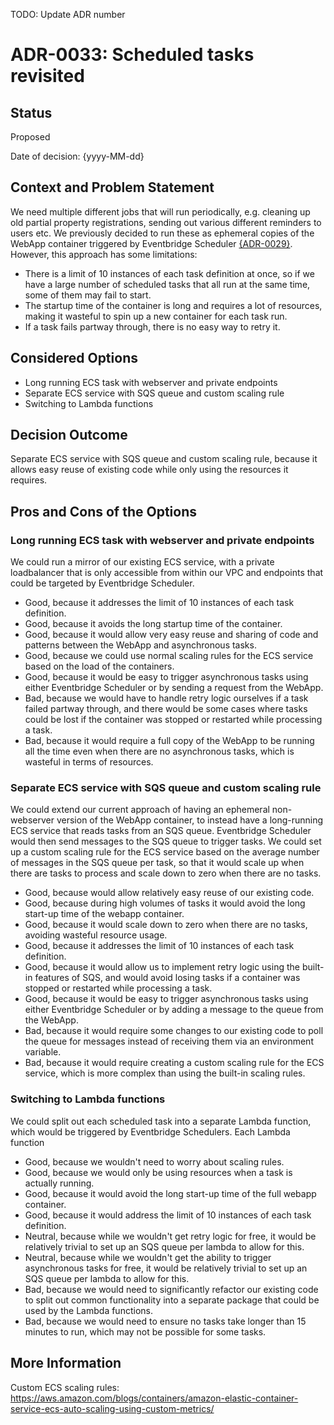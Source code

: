 TODO: Update ADR number

# ADR-0033: Scheduled tasks revisited

## Status

Proposed

Date of decision: {yyyy-MM-dd}

## Context and Problem Statement

We need multiple different jobs that will run periodically, e.g. cleaning up old partial property registrations, sending
out various different reminders to users etc. We previously decided to run these as ephemeral copies of the WebApp container
triggered by Eventbridge Scheduler [{ADR-0029}](0029-scheduled-tasks.md). However, this approach has some limitations:

* There is a limit of 10 instances of each task definition at once, so if we have a large number of scheduled tasks that all run at the same
  time, some of them may fail to start.
* The startup time of the container is long and requires a lot of resources, making it wasteful to spin up a new container for each task
  run.
* If a task fails partway through, there is no easy way to retry it.

## Considered Options

* Long running ECS task with webserver and private endpoints
* Separate ECS service with SQS queue and custom scaling rule
* Switching to Lambda functions

## Decision Outcome

Separate ECS service with SQS queue and custom scaling rule, because it allows easy reuse of existing code while only using the resources it
requires.

## Pros and Cons of the Options

### Long running ECS task with webserver and private endpoints

We could run a mirror of our existing ECS service, with a private loadbalancer that is only accessible from within our VPC and endpoints
that could be targeted by Eventbridge Scheduler.

* Good, because it addresses the limit of 10 instances of each task definition.
* Good, because it avoids the long startup time of the container.
* Good, because it would allow very easy reuse and sharing of code and patterns between the WebApp and asynchronous tasks.
* Good, because we could use normal scaling rules for the ECS service based on the load of the containers.
* Good, because it would be easy to trigger asynchronous tasks using either Eventbridge Scheduler or by sending a request from the WebApp.
* Bad, because we would have to handle retry logic ourselves if a task failed partway through, and there would be some cases where
  tasks could be lost if the container was stopped or restarted while processing a task.
* Bad, because it would require a full copy of the WebApp to be running all the time even when there are no asynchronous tasks, which is
  wasteful in terms of resources.

### Separate ECS service with SQS queue and custom scaling rule

We could extend our current approach of having an ephemeral non-webserver version of the WebApp container, to instead have a long-running
ECS service that reads tasks from an SQS queue. Eventbridge Scheduler would then send messages to the SQS queue to trigger tasks. We could
set up a custom scaling rule for the ECS service based on the average number of messages in the SQS queue per task, so that it would scale
up when there are tasks to process and scale down to zero when there are no tasks.

* Good, because would allow relatively easy reuse of our existing code.
* Good, because during high volumes of tasks it would avoid the long start-up time of the webapp container.
* Good, because it would scale down to zero when there are no tasks, avoiding wasteful resource usage.
* Good, because it addresses the limit of 10 instances of each task definition.
* Good, because it would allow us to implement retry logic using the built-in features of SQS, and would avoid losing tasks if a container
  was stopped or restarted while processing a task.
* Good, because it would be easy to trigger asynchronous tasks using either Eventbridge Scheduler or by adding a message to the queue from
  the WebApp.
* Bad, because it would require some changes to our existing code to poll the queue for messages instead of receiving them via an
  environment
  variable.
* Bad, because it would require creating a custom scaling rule for the ECS service, which is more complex than using the built-in scaling
  rules.

### Switching to Lambda functions

We could split out each scheduled task into a separate Lambda function, which would be triggered by Eventbridge Schedulers. Each Lambda
function

* Good, because we wouldn't need to worry about scaling rules.
* Good, because we would only be using resources when a task is actually running.
* Good, because it would avoid the long start-up time of the full webapp container.
* Good, because it would address the limit of 10 instances of each task definition.
* Neutral, because while we wouldn't get retry logic for free, it would be relatively trivial to set up an SQS queue per lambda to allow for
  this.
* Neutral, because while we wouldn't get the ability to trigger asynchronous tasks for free, it would be relatively trivial to set up an SQS
  queue per lambda to allow for this.
* Bad, because we would need to significantly refactor our existing code to split out common functionality into a separate package that
  could be used by the Lambda functions.
* Bad, because we would need to ensure no tasks take longer than 15 minutes to run, which may not be possible for some tasks.

## More Information

Custom ECS scaling rules: https://aws.amazon.com/blogs/containers/amazon-elastic-container-service-ecs-auto-scaling-using-custom-metrics/
